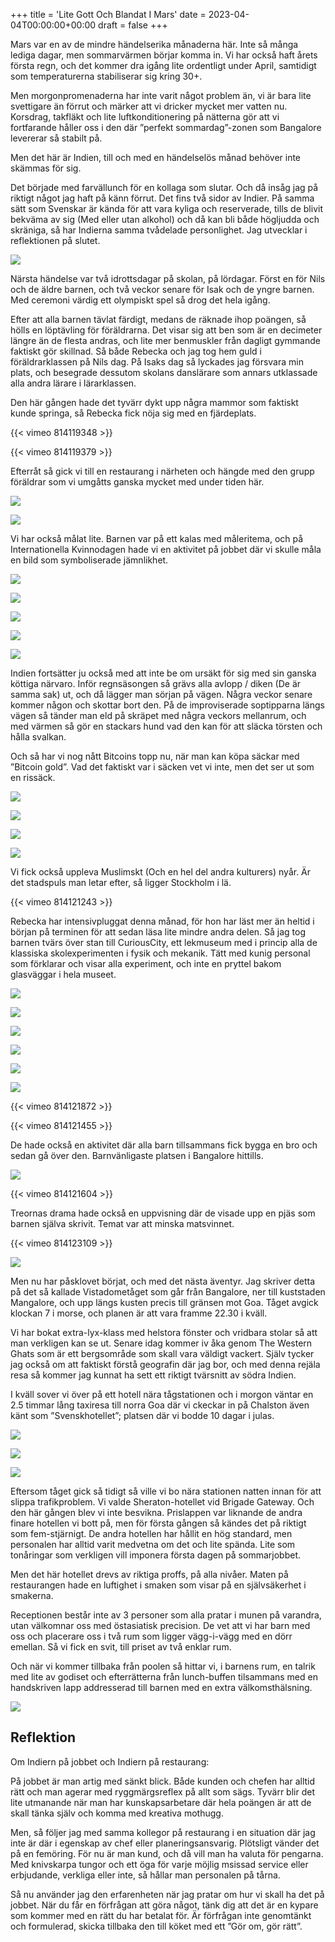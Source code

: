 +++
title = 'Lite Gott Och Blandat I Mars'
date = 2023-04-04T00:00:00+00:00
draft = false
+++



 Mars var en av de mindre händelserika månaderna här. Inte så många lediga dagar, men sommarvärmen börjar komma in. Vi har också haft årets första regn, och det kommer dra igång lite ordentligt under April, samtidigt som temperaturerna stabiliserar sig kring 30+.
 



 Men morgonpromenaderna har inte varit något problem än, vi är bara lite svettigare än förrut och märker att vi dricker mycket mer vatten nu. Korsdrag, takfläkt och lite luftkonditionering på nätterna gör att vi fortfarande håller oss i den där ”perfekt sommardag”-zonen som Bangalore levererar så stabilt på.
 



 Men det här är Indien, till och med en händelselös månad behöver inte skämmas för sig.
 



 Det började med farvällunch för en kollaga som slutar. Och då insåg jag på riktigt något jag haft på känn förrut. Det fins två sidor av Indier. På samma sätt som Svenskar är kända för att vara kyliga och reserverade, tills de blivit bekväma av sig (Med eller utan alkohol) och då kan bli både högljudda och skräniga, så har Indierna samma tvådelade personlighet. Jag utvecklar i reflektionen på slutet.
 



![](IMG_3982.jpeg)


 Närsta händelse var två idrottsdagar på skolan, på lördagar. Först en för Nils och de äldre barnen, och två veckor senare för Isak och de yngre barnen. Med ceremoni värdig ett olympiskt spel så drog det hela igång.
 



 Efter att alla barnen tävlat färdigt, medans de räknade ihop poängen, så hölls en löptävling för föräldrarna. Det visar sig att ben som är en decimeter längre än de flesta andras, och lite mer benmuskler från dagligt gymmande faktiskt gör skillnad. Så både Rebecka och jag tog hem guld i föräldrarklassen på Nils dag. På Isaks dag så lyckades jag försvara min plats, och besegrade dessutom skolans danslärare som annars utklassade alla andra lärare i lärarklassen.
 



 Den här gången hade det tyvärr dykt upp några mammor som faktiskt kunde springa, så Rebecka fick nöja sig med en fjärdeplats.
 




 {{< vimeo 814119348 >}}
 



 {{< vimeo 814119379 >}}
 


 Efterråt så gick vi till en restaurang i närheten och hängde med den grupp föräldrar som vi umgåtts ganska mycket med under tiden här.
 




![](35b1d897-5b63-462b-adde-15628c966037.jpeg)


![](a8cb2d99-829a-4c38-85e1-ebeeeca3b33b.jpeg)



 Vi har också målat lite. Barnen var på ett kalas med måleritema, och på Internationella Kvinnodagen hade vi en aktivitet på jobbet där vi skulle måla en bild som symboliserade jämnlikhet.
 




![](IMG_4005.jpeg)


![](IMG_4021.jpeg)


![](IMG_4009.jpeg)


![](IMG_4010.jpeg)


![](IMG_4011-1.jpeg)



 Indien fortsätter ju också med att inte be om ursäkt för sig med sin ganska köttiga närvaro. Inför regnsäsongen så grävs alla avlopp / diken (De är samma sak) ut, och då lägger man sörjan på vägen. Några veckor senare kommer någon och skottar bort den. På de improviserade soptipparna längs vägen så tänder man eld på skräpet med några veckors mellanrum, och med värmen så gör en stackars hund vad den kan för att släcka törsten och hålla svalkan.
 



 Och så har vi nog nått Bitcoins topp nu, när man kan köpa säckar med ”Bitcoin gold”. Vad det faktiskt var i säcken vet vi inte, men det ser ut som en rissäck.
 




![](IMG_4012.jpeg)


![](IMG_4066.jpeg)


![](IMG_4070.jpeg)


![](IMG_4014.jpeg)



 Vi fick också uppleva Muslimskt (Och en hel del andra kulturers) nyår. Är det stadspuls man letar efter, så ligger Stockholm i lä.
 




 {{< vimeo 814121243 >}}
 


 Rebecka har intensivpluggat denna månad, för hon har läst mer än heltid i början på terminen för att sedan läsa lite mindre andra delen. Så jag tog barnen tvärs över stan till CuriousCity, ett lekmuseum med i princip alla de klassiska skolexperimenten i fysik och mekanik. Tätt med kunig personal som förklarar och visar alla experiment, och inte en pryttel bakom glasväggar i hela museet.
 




![](IMG_4027.jpeg)


![](IMG_4028.jpeg)


![](IMG_4025.jpeg)


![](IMG_4054.jpeg)


![](IMG_4031.jpeg)


![](IMG_4034.jpeg)




 {{< vimeo 814121872 >}}
 



 {{< vimeo 814121455 >}}
 


 De hade också en aktivitet där alla barn tillsammans fick bygga en bro och sedan gå över den. Barnvänligaste platsen i Bangalore hittills.
 



![](IMG_4046.jpeg)



 {{< vimeo 814121604 >}}
 


 Treornas drama hade också en uppvisning där de visade upp en pjäs som barnen själva skrivit. Temat var att minska matsvinnet.
 




 {{< vimeo 814123109 >}}
 


![](IMG_4061.jpeg)


 Men nu har påsklovet börjat, och med det nästa äventyr. Jag skriver detta på det så kallade Vistadometåget som går från Bangalore, ner till kuststaden Mangalore, och upp längs kusten precis till gränsen mot Goa. Tåget avgick klockan 7 i morse, och planen är att vara framme 22.30 i kväll.
 



 Vi har bokat extra-lyx-klass med helstora fönster och vridbara stolar så att man verkligen kan se ut. Senare idag kommer iv åka genom The Western Ghats som är ett bergsområde som skall vara väldigt vackert. Själv tycker jag också om att faktiskt förstå geografin där jag bor, och med denna rejäla resa så kommer jag kunnat ha sett ett riktigt tvärsnitt av södra Indien.
 



 I kväll sover vi över på ett hotell nära tågstationen och i morgon väntar en 2.5 timmar lång taxiresa till norra Goa där vi ckeckar in på Chalston även känt som ”Svenskhotellet”; platsen där vi bodde 10 dagar i julas.
 




![](IMG_4085.jpeg)


![](IMG_4086.jpeg)


![](Screenshot-2023-04-03-at-10.29.32.png)



 Eftersom tåget gick så tidigt så ville vi bo nära stationen natten innan för att slippa trafikproblem. Vi valde Sheraton-hotellet vid Brigade Gateway. Och den här gången blev vi inte besvikna. Prislappen var liknande de andra finare hotellen vi bott på, men för första gången så kändes det på riktigt som fem-stjärnigt. De andra hotellen har hållit en hög standard, men personalen har alltid varit medvetna om det och lite spända. Lite som tonåringar som verkligen vill imponera första dagen på sommarjobbet.
 



 Men det här hotellet drevs av riktiga proffs, på alla nivåer. Maten på restaurangen hade en luftighet i smaken som visar på en självsäkerhet i smakerna.
 



 Receptionen består inte av 3 personer som alla pratar i munen på varandra, utan välkomnar oss med östasiatisk precision. De vet att vi har barn med oss och placerare oss i två rum som ligger vägg-i-vägg med en dörr emellan. Så vi fick en svit, till priset av två enklar rum.
 



 Och när vi kommer tillbaka från poolen så hittar vi, i barnens rum, en talrik med lite av godiset och efterrätterna från lunch-buffen tilsammans med en handskriven lapp addresserad till barnen med en extra välkomsthälsning.
 



![](IMG_4083.jpeg)

## Reflektion



 Om Indiern på jobbet och Indiern på restaurang:
 



 På jobbet är man artig med sänkt blick. Både kunden och chefen har alltid rätt och man agerar med ryggmärgsreflex på allt som sägs. Tyvärr blir det lite utmanande när man har kunskapsarbetare där hela poängen är att de skall tänka själv och komma med kreativa mothugg.
 



 Men, så följer jag med samma kollegor på restaurang i en situation där jag inte är där i egenskap av chef eller planeringsansvarig. Plötsligt vänder det på en femöring. För nu är man kund, och då vill man ha valuta för pengarna. Med knivskarpa tungor och ett öga för varje möjlig msissad service eller erbjudande, verkliga eller inte, så hållar man personalen på tårna.
 



 Så nu använder jag den erfarenheten när jag pratar om hur vi skall ha det på jobbet. När du får en förfrågan att göra något, tänk dig att det är en kypare som kommer med en rätt du har betalat för. Är förfrågan inte genomtänkt och formulerad, skicka tillbaka den till köket med ett ”Gör om, gör rätt”.
 



